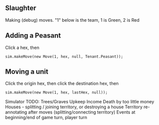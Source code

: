 Slaughter
---------
Making (debug) moves. "1" below is the team, 1 is Green, 2 is Red

## Adding a Peasant
Click a hex, then
```
sim.makeMove(new Move(1, hex, null, Tenant.Peasant));
```

## Moving a unit
Click the origin hex, then click the destination hex, then
```
sim.makeMove(new Move(1, hex, lastHex, null));
```

Simulator TODO:
Trees/Graves
Upkeep
Income
Death by too little money
Houses - splitting / joining territory, or destroying a house
Territory re-annotating after moves (splitting/connecting territory)
Events at beginning/end of game turn, player turn
